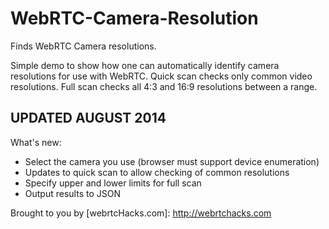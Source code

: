 WebRTC-Camera-Resolution
========================

Finds WebRTC Camera resolutions.

Simple demo to show how one can automatically identify camera resolutions for use with WebRTC.
Quick scan checks only common video resolutions.
Full scan checks all 4:3 and 16:9 resolutions between a range.

UPDATED AUGUST 2014
-------------------

What's new:
* Select the camera you use (browser must support device enumeration)
* Updates to quick scan to allow checking of common resolutions
* Specify upper and lower limits for full scan
* Output results to JSON 

Brought to you by [webrtcHacks.com]: http://webrtchacks.com
